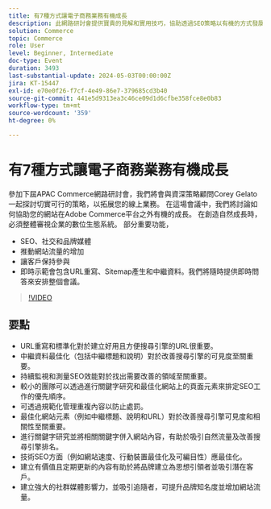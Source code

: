 ```yaml
---
title: 有7種方式讓電子商務業務有機成長
description: 此網路研討會提供寶貴的見解和實用技巧，協助透過SEO策略以有機的方式發展電子商務業務。 這些策略涵蓋多個方面，例如網站最佳化、關鍵字研究、技術SEO改進、內容建立、社群媒體上線、客戶滿意度和行銷管道多樣化。 我們向與會者介紹Adobe Commerce平台內的原生功能，並鼓勵他們加入即將推出的Adobe Summit，以進一步瞭解機會。 整體而言，網路研討會強調持續努力和適應性對於在電子商務產業取得長遠成功的重要性。
solution: Commerce
topic: Commerce
role: User
level: Beginner, Intermediate
doc-type: Event
duration: 3493
last-substantial-update: 2024-05-03T00:00:00Z
jira: KT-15447
exl-id: e70e0f26-f7cf-4e49-86e7-379685cd3b40
source-git-commit: 441e5d9313ea3c46ce09d1d6cfbe358fce8e0b83
workflow-type: tm+mt
source-wordcount: '359'
ht-degree: 0%

---
```


# 有7種方式讓電子商務業務有機成長

參加下屆APAC Commerce網路研討會，我們將會與資深策略顧問Corey Gelato一起探討切實可行的策略，以拓展您的線上業務。 在這場會議中，我們將討論如何協助您的網站在Adobe Commerce平台之外有機的成長。 在創造自然成長時，必須整體審視企業的數位生態系統。 部分重要功能，

* SEO、社交和品牌媒體
* 推動網站流量的增加
* 讓客戶保持參與
* 即時示範會包含URL重寫、Sitemap產生和中繼資料。我們將隨時提供即時問答來安排整個會議。

>[!VIDEO](https://video.tv.adobe.com/v/3428817/?learn=on)

## 要點

* URL重寫和標準化對於建立好用且方便搜尋引擎的URL很重要。
* 中繼資料最佳化（包括中繼標題和說明）對於改善搜尋引擎的可見度至關重要。
* 持續監視和測量SEO效能對於找出需要改善的領域至關重要。
* 較小的團隊可以透過進行關鍵字研究和最佳化網站上的頁面元素來排定SEO工作的優先順序。
* 可透過規範化管理重複內容以防止處罰。
* 最佳化網站元素（例如中繼標題、說明和URL）對於改善搜尋引擎可見度和相關性至關重要。
* 進行關鍵字研究並將相關關鍵字併入網站內容，有助於吸引自然流量及改善搜尋引擎排名。
* 技術SEO方面（例如網站速度、行動裝置最佳化及可編目性）應最佳化。
* 建立有價值且定期更新的內容有助於將品牌建立為思想引領者並吸引潛在客戶。
* 建立強大的社群媒體影響力，並吸引追隨者，可提升品牌知名度並增加網站流量。

